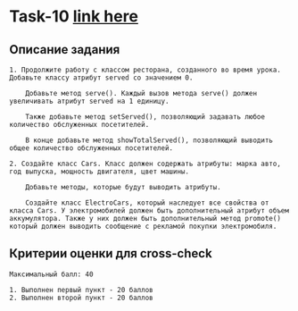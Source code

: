   # Task-10 [link here](https://tattybubut.github.io/Module-2-JavaScript/task-10/index.html) 
  ## Описание задания
    1. Продолжите работу с классом ресторана, созданного во время урока. Добавьте классу атрибут served со значением 0.
        
        Добавьте метод serve(). Каждый вызов метода serve() должен увеличивать атрибут served на 1 единицу.
        
        Также добавьте метод setServed(), позволяющий задавать любое количество обслуженных посетителей.
        
        В конце добавьте метод showTotalServed(), позволяющий выводить общее количество обслуженных посетителей.
        
    2. Создайте класс Cars. Класс должен содержать атрибуты: марка авто, год выпуска, мощность двигателя, цвет машины.
        
        Добавьте методы, которые будут выводить атрибуты.
        
        Создайте класс ElectroCars, который наследует все свойства от класса Cars. У электромобилей должен быть дополнительный атрибут объем аккумулятора. Также у них должен быть дополнительный метод promote() который должен выводить сообщение с рекламой покупки электромобиля.
        
  ## Критерии оценки для cross-check
    
    Максимальный балл: 40
    
    1. Выполнен первый пункт - 20 баллов
    2. Выполнен второй пункт - 20 баллов